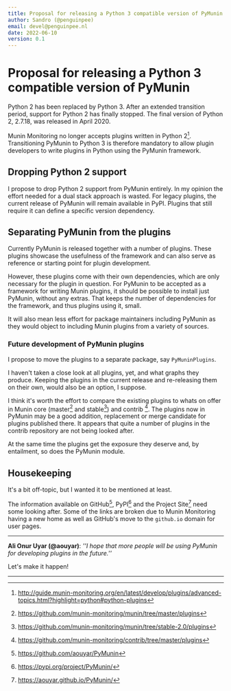 ```yaml
---
title: Proposal for releasing a Python 3 compatible version of PyMunin
author: Sandro (@penguinpee)
email: devel@penguinpee.nl
date: 2022-06-10
version: 0.1
---
```


# Proposal for releasing a Python 3 compatible version of PyMunin

Python 2 has been replaced by Python 3. After an extended transition period, support for Python 2 has finally stopped. The final version of Python 2, 2.7.18, was released in April 2020.

Munin Monitoring no longer accepts plugins written in Python 2[^1]. Transitioning PyMunin to Python 3 is therefore mandatory to allow plugin developers to write plugins in Python using the PyMunin framework.

## Dropping Python 2 support

I propose to drop Python 2 support from PyMunin entirely. In my opinion the effort needed for a dual stack approach is wasted. For legacy plugins, the current release of PyMunin will remain available in PyPI. Plugins that still require it can define a specific version dependency.

## Separating PyMunin from the plugins

Currently PyMunin is released together with a number of plugins. These plugins showcase the usefulness of the framework and can also serve as reference or starting point for plugin development.

However, these plugins come with their own dependencies, which are only necessary for the plugin in question. For PyMunin to be accepted as a framework for writing Munin plugins, it should be possible to install just PyMunin, without any extras. That keeps the number of dependencies for the framework, and thus plugins using it, small.

It will also mean less effort for package maintainers including PyMunin as they would object to including Munin plugins from a variety of sources.

### Future development of PyMunin plugins

I propose to move the plugins to a separate package, say `PyMuninPlugins`.

I haven't taken a close look at all plugins, yet, and what graphs they produce. Keeping the plugins in the current release and re-releasing them on their own, would also be an option, I suppose.

I think it's worth the effort to compare the existing plugins to whats on offer in Munin core (master[^2] and stable[^3]) and contrib [^4]. The plugins now in PyMunin may be a good addition, replacement or merge candidate for plugins published there. It appears that quite a number of plugins in the contrib repository are not being looked after.

At the same time the plugins get the exposure they deserve and, by entailment, so does the PyMunin module.

## Housekeeping
It's a bit off-topic, but I wanted it to be mentioned at least.

The information available on GitHub[^5], PyPI[^6] and the Project Site[^7] need some looking after. Some of the links are broken due to Munin Monitoring having a new home as well as GitHub's move to the `github.io` domain for user pages.

---

**Ali Onur Uyar (@aouyar)**: *''I hope that more people will be using PyMunin for developing plugins in the future.''*

Let's make it happen!

---

[^1]: http://guide.munin-monitoring.org/en/latest/develop/plugins/advanced-topics.html?highlight=python#python-plugins
[^2]: https://github.com/munin-monitoring/munin/tree/master/plugins
[^3]: https://github.com/munin-monitoring/munin/tree/stable-2.0/plugins
[^4]: https://github.com/munin-monitoring/contrib/tree/master/plugins
[^5]: https://github.com/aouyar/PyMunin
[^6]: https://pypi.org/project/PyMunin/
[^7]: https://aouyar.github.io/PyMunin/
